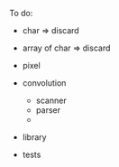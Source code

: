 To do:
- char => discard
- array of char => discard

- pixel 
- convolution
  - scanner
  - parser
  - 

- library

- tests

  
